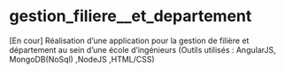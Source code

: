 # gestion_filiere__et_departement
[En cour]  Réalisation d’une application pour la gestion de filière et département au sein d’une école d’ingénieurs (Outils utilisés : AngularJS, MongoDB(NoSql) ,NodeJS ,HTML/CSS)
